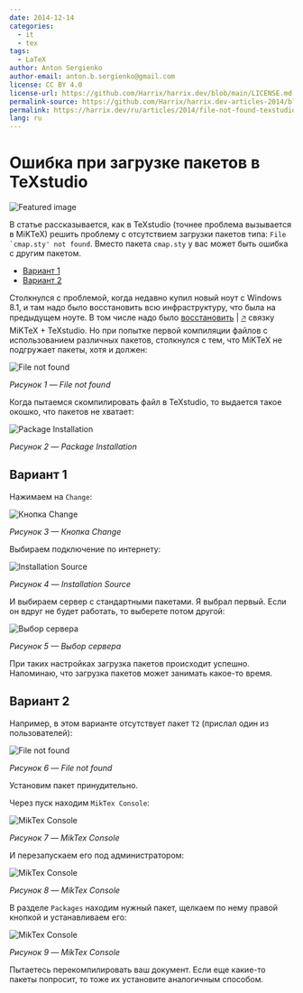 ```yaml
---
date: 2014-12-14
categories:
  - it
  - tex
tags:
  - LaTeX
author: Anton Sergienko
author-email: anton.b.sergienko@gmail.com
license: CC BY 4.0
license-url: https://github.com/Harrix/harrix.dev/blob/main/LICENSE.md
permalink-source: https://github.com/Harrix/harrix.dev-articles-2014/blob/main/file-not-found-texstudio/file-not-found-texstudio.md
permalink: https://harrix.dev/ru/articles/2014/file-not-found-texstudio/
lang: ru
---
```


# Ошибка при загрузке пакетов в TeXstudio

![Featured image](featured-image.svg)

В статье рассказывается, как в TeXstudio (точнее проблема вызывается в MiKTeX) решить проблему с отсутствием загрузки пакетов типа: ``File `cmap.sty' not found``. Вместо пакета `cmap.sty` у вас может быть ошибка с другим пакетом.

- [Вариант 1](#вариант-1)
- [Вариант 2](#вариант-2)

Столкнулся с проблемой, когда недавно купил новый ноут с Windows 8.1, и там надо было восстановить всю инфраструктуру, что была на предыдущем ноуте. В том числе надо было [восстановить](https://github.com/Harrix/harrix.dev-articles-2018/blob/main/install-latex/install-latex.md) | [🡥](https://harrix.dev/ru/articles/2018/install-latex/) связку MiKTeX + TeXstudio. Но при попытке первой компиляции файлов с использованием различных пакетов, столкнулся с тем, что MiKTeX не подгружает пакеты, хотя и должен:

![File not found](img/file-not-found_01.png)

_Рисунок 1 — File not found_

Когда пытаемся скомпилировать файл в TeXstudio, то выдается такое окошко, что пакетов не хватает:

![Package Installation](img/package-installation.png)

_Рисунок 2 — Package Installation_

## Вариант 1

Нажимаем на `Change`:

![Кнопка Change](img/change.png)

_Рисунок 3 — Кнопка Change_

Выбираем подключение по интернету:

![Installation Source](img/installation-source_01.png)

_Рисунок 4 — Installation Source_

И выбираем сервер с стандартными пакетами. Я выбрал первый. Если он вдруг не будет работать, то выберете потом другой:

![Выбор сервера](img/installation-source_02.png)

_Рисунок 5 — Выбор сервера_

При таких настройках загрузка пакетов происходит успешно. Напоминаю, что загрузка пакетов может занимать какое-то время.

## Вариант 2

Например, в этом варианте отсутствует пакет `T2` (прислал один из пользователей):

![File not found](img/file-not-found_02.png)

_Рисунок 6 — File not found_

Установим пакет принудительно.

Через пуск находим `MikTex Console`:

![MikTex Console](img/miktex-console_01.png)

_Рисунок 7 — MikTex Console_

И перезапускаем его под администратором:

![MikTex Console](img/miktex-console_02.png)

_Рисунок 8 — MikTex Console_

В разделе `Packages` находим нужный пакет, щелкаем по нему правой кнопкой и устанавливаем его:

![MikTex Console](img/miktex-console_03.png)

_Рисунок 9 — MikTex Console_

Пытаетесь перекомпилировать ваш документ. Если еще какие-то пакеты попросит, то тоже их установите аналогичным способом.
